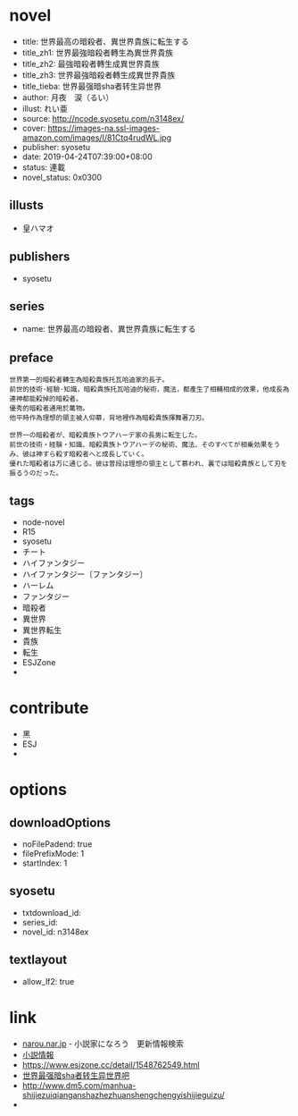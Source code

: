# novel

- title: 世界最高の暗殺者、異世界貴族に転生する
- title_zh1: 世界最強暗殺者轉生為異世界貴族
- title_zh2: 最強暗殺者轉生成異世界貴族
- title_zh3: 世界最強暗殺者轉生成異世界貴族
- title_tieba: 世界最强暗sha者转生异世界
- author: 月夜　涙（るい）
- illust: れい亜
- source: http://ncode.syosetu.com/n3148ex/
- cover: https://images-na.ssl-images-amazon.com/images/I/81Ctq4rudWL.jpg
- publisher: syosetu
- date: 2019-04-24T07:39:00+08:00
- status: 連載
- novel_status: 0x0300

## illusts

- 皇ハマオ

## publishers

- syosetu

## series

- name: 世界最高の暗殺者、異世界貴族に転生する

## preface


```
世界第一的暗殺者轉生為暗殺貴族托瓦哈迪家的長子。
前世的技術·經驗·知識，暗殺貴族托瓦哈迪的秘術，魔法，都產生了相輔相成的效果，他成長為連神都能殺掉的暗殺者。
優秀的暗殺者通用於萬物。
他平時作為理想的領主被人仰慕，背地裡作為暗殺貴族揮舞著刀刃。

世界一の暗殺者が、暗殺貴族トウアハーデ家の長男に転生した。
前世の技術・経験・知識、暗殺貴族トウアハーデの秘術、魔法、そのすべてが相乗効果をうみ、彼は神すら殺す暗殺者へと成長していく。
優れた暗殺者は万に通じる。彼は普段は理想の領主として慕われ、裏では暗殺貴族として刃を振るうのだった。
```

## tags

- node-novel
- R15
- syosetu
- チート
- ハイファンタジー
- ハイファンタジー〔ファンタジー〕
- ハーレム
- ファンタジー
- 暗殺者
- 異世界
- 異世界転生
- 貴族
- 転生
- ESJZone
- 

# contribute

- 黑
- ESJ
- 

# options

## downloadOptions

- noFilePadend: true
- filePrefixMode: 1
- startIndex: 1

## syosetu

- txtdownload_id:
- series_id:
- novel_id: n3148ex

## textlayout

- allow_lf2: true

# link

- [narou.nar.jp](https://narou.nar.jp/search.php?text=n3148ex&novel=all&genre=all&new_genre=all&length=0&down=0&up=100) - 小説家になろう　更新情報検索
- [小説情報](https://ncode.syosetu.com/novelview/infotop/ncode/n3148ex/)
- https://www.esjzone.cc/detail/1548762549.html
- [世界最强暗sha者转生异世界吧](https://tieba.baidu.com/f?kw=%E4%B8%96%E7%95%8C%E6%9C%80%E5%BC%BA%E6%9A%97sha%E8%80%85%E8%BD%AC%E7%94%9F%E5%BC%82%E4%B8%96%E7%95%8C&ie=utf-8 "世界最强暗sha者转生异世界")
- http://www.dm5.com/manhua-shijiezuiqianganshazhezhuanshengchengyishijieguizu/
- 
